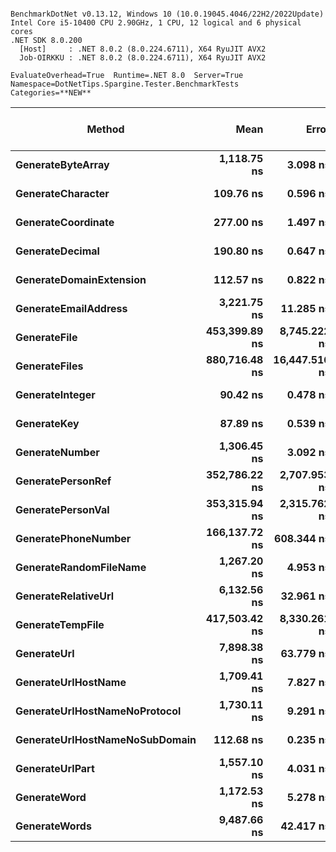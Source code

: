 ```

BenchmarkDotNet v0.13.12, Windows 10 (10.0.19045.4046/22H2/2022Update)
Intel Core i5-10400 CPU 2.90GHz, 1 CPU, 12 logical and 6 physical cores
.NET SDK 8.0.200
  [Host]     : .NET 8.0.2 (8.0.224.6711), X64 RyuJIT AVX2
  Job-OIRKKU : .NET 8.0.2 (8.0.224.6711), X64 RyuJIT AVX2

EvaluateOverhead=True  Runtime=.NET 8.0  Server=True  
Namespace=DotNetTips.Spargine.Tester.BenchmarkTests  Categories=**NEW**  

```
| Method                         | Mean          | Error         | StdDev        | StdErr       | Min           | Q1            | Median        | Q3            | Max           | Op/s         | CI99.9% Margin | Iterations | Kurtosis | MValue | Skewness | Rank | LogicalGroup | Baseline | Code Size | Exceptions | Gen0   | Completed Work Items | Lock Contentions | Allocated |
|------------------------------- |--------------:|--------------:|--------------:|-------------:|--------------:|--------------:|--------------:|--------------:|--------------:|-------------:|---------------:|-----------:|---------:|-------:|---------:|-----:|------------- |--------- |----------:|-----------:|-------:|---------------------:|-----------------:|----------:|
| **GenerateByteArray**              |   **1,118.75 ns** |      **3.098 ns** |      **2.898 ns** |     **0.748 ns** |   **1,114.24 ns** |   **1,116.38 ns** |   **1,118.80 ns** |   **1,120.12 ns** |   **1,123.79 ns** |    **893,856.6** |      **3.0984 ns** |      **15.00** |    **1.931** |  **2.000** |   **0.2158** |    **7** | *****            | **No**       |     **908 B** |          **-** | **0.0343** |                    **-** |                **-** |    **3240 B** |
| **GenerateCharacter**              |     **109.76 ns** |      **0.596 ns** |      **0.466 ns** |     **0.134 ns** |     **109.09 ns** |     **109.42 ns** |     **109.76 ns** |     **109.95 ns** |     **110.81 ns** |  **9,110,646.6** |      **0.5963 ns** |      **12.00** |    **2.770** |  **2.000** |   **0.6202** |    **3** | *****            | **No**       |     **236 B** |          **-** |      **-** |                    **-** |                **-** |         **-** |
| **GenerateCoordinate**             |     **277.00 ns** |      **1.497 ns** |      **1.250 ns** |     **0.347 ns** |     **273.72 ns** |     **276.50 ns** |     **276.86 ns** |     **277.93 ns** |     **278.69 ns** |  **3,610,134.7** |      **1.4975 ns** |      **13.00** |    **4.027** |  **2.000** |  **-1.0821** |    **6** | *****            | **No**       |     **155 B** |          **-** |      **-** |                    **-** |                **-** |         **-** |
| **GenerateDecimal**                |     **190.80 ns** |      **0.647 ns** |      **0.605 ns** |     **0.156 ns** |     **189.27 ns** |     **190.56 ns** |     **191.01 ns** |     **191.22 ns** |     **191.62 ns** |  **5,241,155.4** |      **0.6466 ns** |      **15.00** |    **3.276** |  **2.000** |  **-0.9180** |    **5** | *****            | **No**       |     **678 B** |          **-** |      **-** |                    **-** |                **-** |         **-** |
| **GenerateDomainExtension**        |     **112.57 ns** |      **0.822 ns** |      **0.769 ns** |     **0.199 ns** |     **110.86 ns** |     **112.35 ns** |     **112.76 ns** |     **113.03 ns** |     **113.74 ns** |  **8,883,230.9** |      **0.8219 ns** |      **15.00** |    **2.666** |  **2.000** |  **-0.8136** |    **4** | *****            | **No**       |   **1,892 B** |          **-** |      **-** |                    **-** |                **-** |         **-** |
| **GenerateEmailAddress**           |   **3,221.75 ns** |     **11.285 ns** |     **10.004 ns** |     **2.674 ns** |   **3,206.97 ns** |   **3,215.45 ns** |   **3,217.64 ns** |   **3,228.92 ns** |   **3,242.00 ns** |    **310,389.9** |     **11.2850 ns** |      **14.00** |    **2.127** |  **2.000** |   **0.6139** |   **13** | *****            | **No**       |     **869 B** |          **-** |      **-** |                    **-** |                **-** |     **185 B** |
| **GenerateFile**                   | **453,399.89 ns** |  **8,745.222 ns** |  **8,980.699 ns** | **2,178.139 ns** | **442,706.35 ns** | **446,637.11 ns** | **449,973.14 ns** | **457,394.82 ns** | **477,944.34 ns** |      **2,205.6** |  **8,745.2220 ns** |      **17.00** |    **3.704** |  **2.000** |   **1.0175** |   **20** | *****            | **No**       |   **1,073 B** |          **-** |      **-** |                    **-** |                **-** |   **14025 B** |
| **GenerateFiles**                  | **880,716.48 ns** | **16,447.516 ns** | **26,087.503 ns** | **4,541.251 ns** | **852,140.82 ns** | **861,124.80 ns** | **872,186.91 ns** | **893,691.02 ns** | **942,673.05 ns** |      **1,135.4** | **16,447.5158 ns** |      **33.00** |    **3.365** |  **2.190** |   **1.2042** |   **21** | *****            | **No**       |   **3,111 B** |          **-** |      **-** |                    **-** |                **-** |   **28546 B** |
| **GenerateInteger**                |      **90.42 ns** |      **0.478 ns** |      **0.447 ns** |     **0.115 ns** |      **89.40 ns** |      **90.21 ns** |      **90.54 ns** |      **90.65 ns** |      **91.23 ns** | **11,059,443.3** |      **0.4777 ns** |      **15.00** |    **2.926** |  **2.000** |  **-0.4296** |    **2** | *****            | **No**       |     **222 B** |          **-** |      **-** |                    **-** |                **-** |         **-** |
| **GenerateKey**                    |      **87.89 ns** |      **0.539 ns** |      **0.504 ns** |     **0.130 ns** |      **87.15 ns** |      **87.39 ns** |      **87.94 ns** |      **88.32 ns** |      **88.71 ns** | **11,377,591.1** |      **0.5390 ns** |      **15.00** |    **1.455** |  **2.000** |  **-0.0266** |    **1** | *****            | **No**       |     **123 B** |          **-** | **0.0010** |                    **-** |                **-** |      **88 B** |
| **GenerateNumber**                 |   **1,306.45 ns** |      **3.092 ns** |      **2.893 ns** |     **0.747 ns** |   **1,301.00 ns** |   **1,304.29 ns** |   **1,306.60 ns** |   **1,308.57 ns** |   **1,311.39 ns** |    **765,430.2** |      **3.0925 ns** |      **15.00** |    **1.939** |  **2.000** |  **-0.0615** |   **10** | *****            | **No**       |   **1,968 B** |          **-** |      **-** |                    **-** |                **-** |      **80 B** |
| **GeneratePersonRef**              | **352,786.22 ns** |  **2,707.953 ns** |  **2,533.021 ns** |   **654.023 ns** | **347,119.73 ns** | **352,850.93 ns** | **353,599.12 ns** | **354,301.51 ns** | **355,285.21 ns** |      **2,834.6** |  **2,707.9526 ns** |      **15.00** |    **3.255** |  **2.000** |  **-1.2982** |   **18** | *****            | **No**       |     **898 B** |          **-** |      **-** |                    **-** |                **-** |    **4237 B** |
| **GeneratePersonVal**              | **353,315.94 ns** |  **2,315.762 ns** |  **1,933.766 ns** |   **536.330 ns** | **349,615.84 ns** | **353,149.83 ns** | **353,637.67 ns** | **354,316.97 ns** | **356,642.31 ns** |      **2,830.3** |  **2,315.7616 ns** |      **13.00** |    **2.326** |  **2.000** |  **-0.4567** |   **18** | *****            | **No**       |   **1,073 B** |          **-** |      **-** |                    **-** |                **-** |    **4518 B** |
| **GeneratePhoneNumber**            | **166,137.72 ns** |    **608.344 ns** |    **539.281 ns** |   **144.129 ns** | **165,138.81 ns** | **165,867.02 ns** | **166,125.68 ns** | **166,465.10 ns** | **167,056.43 ns** |      **6,019.1** |    **608.3444 ns** |      **14.00** |    **2.192** |  **2.000** |  **-0.2283** |   **17** | *****            | **No**       |     **436 B** |          **-** | **0.4883** |                    **-** |                **-** |   **51213 B** |
| **GenerateRandomFileName**         |   **1,267.20 ns** |      **4.953 ns** |      **4.633 ns** |     **1.196 ns** |   **1,258.50 ns** |   **1,263.35 ns** |   **1,267.31 ns** |   **1,271.02 ns** |   **1,274.66 ns** |    **789,143.7** |      **4.9525 ns** |      **15.00** |    **1.837** |  **2.000** |  **-0.0871** |    **9** | *****            | **No**       |     **733 B** |          **-** | **0.0019** |                    **-** |                **-** |     **296 B** |
| **GenerateRelativeUrl**            |   **6,132.56 ns** |     **32.961 ns** |     **30.831 ns** |     **7.961 ns** |   **6,059.18 ns** |   **6,118.07 ns** |   **6,133.53 ns** |   **6,151.07 ns** |   **6,179.76 ns** |    **163,063.9** |     **32.9605 ns** |      **15.00** |    **2.903** |  **2.000** |  **-0.5133** |   **14** | *****            | **No**       |   **1,070 B** |          **-** |      **-** |                    **-** |                **-** |     **473 B** |
| **GenerateTempFile**               | **417,503.42 ns** |  **8,330.261 ns** | **21,051.633 ns** | **2,430.833 ns** | **387,433.11 ns** | **399,219.68 ns** | **415,023.93 ns** | **426,090.87 ns** | **494,495.70 ns** |      **2,395.2** |  **8,330.2611 ns** |      **75.00** |    **4.318** |  **3.000** |   **1.1307** |   **19** | *****            | **No**       |     **299 B** |          **-** |      **-** |                    **-** |                **-** |    **2561 B** |
| **GenerateUrl**                    |   **7,898.38 ns** |     **63.779 ns** |     **59.659 ns** |    **15.404 ns** |   **7,781.75 ns** |   **7,858.38 ns** |   **7,902.72 ns** |   **7,935.66 ns** |   **8,003.97 ns** |    **126,608.2** |     **63.7788 ns** |      **15.00** |    **2.223** |  **2.000** |   **0.0611** |   **15** | *****            | **No**       |   **1,464 B** |          **-** |      **-** |                    **-** |                **-** |     **857 B** |
| **GenerateUrlHostName**            |   **1,709.41 ns** |      **7.827 ns** |      **6.536 ns** |     **1.813 ns** |   **1,692.35 ns** |   **1,708.07 ns** |   **1,709.94 ns** |   **1,713.89 ns** |   **1,715.94 ns** |    **584,996.0** |      **7.8267 ns** |      **13.00** |    **3.971** |  **2.000** |  **-1.2986** |   **12** | *****            | **No**       |     **434 B** |          **-** | **0.0019** |                    **-** |                **-** |     **206 B** |
| **GenerateUrlHostNameNoProtocol**  |   **1,730.11 ns** |      **9.291 ns** |      **8.691 ns** |     **2.244 ns** |   **1,709.60 ns** |   **1,726.93 ns** |   **1,728.56 ns** |   **1,735.23 ns** |   **1,743.58 ns** |    **577,996.8** |      **9.2913 ns** |      **15.00** |    **2.975** |  **2.000** |  **-0.2938** |   **12** | *****            | **No**       |     **206 B** |          **-** |      **-** |                    **-** |                **-** |     **120 B** |
| **GenerateUrlHostNameNoSubDomain** |     **112.68 ns** |      **0.235 ns** |      **0.208 ns** |     **0.056 ns** |     **112.19 ns** |     **112.61 ns** |     **112.68 ns** |     **112.77 ns** |     **112.96 ns** |  **8,875,046.5** |      **0.2352 ns** |      **14.00** |    **2.930** |  **2.000** |  **-0.7045** |    **4** | *****            | **No**       |   **1,892 B** |          **-** |      **-** |                    **-** |                **-** |         **-** |
| **GenerateUrlPart**                |   **1,557.10 ns** |      **4.031 ns** |      **3.574 ns** |     **0.955 ns** |   **1,552.03 ns** |   **1,553.67 ns** |   **1,557.37 ns** |   **1,559.63 ns** |   **1,562.30 ns** |    **642,218.2** |      **4.0313 ns** |      **14.00** |    **1.392** |  **2.000** |  **-0.0582** |   **11** | *****            | **No**       |     **111 B** |          **-** |      **-** |                    **-** |                **-** |     **102 B** |
| **GenerateWord**                   |   **1,172.53 ns** |      **5.278 ns** |      **4.937 ns** |     **1.275 ns** |   **1,160.15 ns** |   **1,169.91 ns** |   **1,173.70 ns** |   **1,174.71 ns** |   **1,180.90 ns** |    **852,858.0** |      **5.2779 ns** |      **15.00** |    **3.453** |  **2.000** |  **-0.5992** |    **8** | *****            | **No**       |     **236 B** |          **-** |      **-** |                    **-** |                **-** |      **48 B** |
| **GenerateWords**                  |   **9,487.66 ns** |     **42.417 ns** |     **35.420 ns** |     **9.824 ns** |   **9,390.59 ns** |   **9,479.04 ns** |   **9,487.23 ns** |   **9,499.12 ns** |   **9,535.80 ns** |    **105,400.1** |     **42.4166 ns** |      **13.00** |    **4.867** |  **2.000** |  **-1.1964** |   **16** | *****            | **No**       |   **1,418 B** |          **-** |      **-** |                    **-** |                **-** |     **544 B** |

